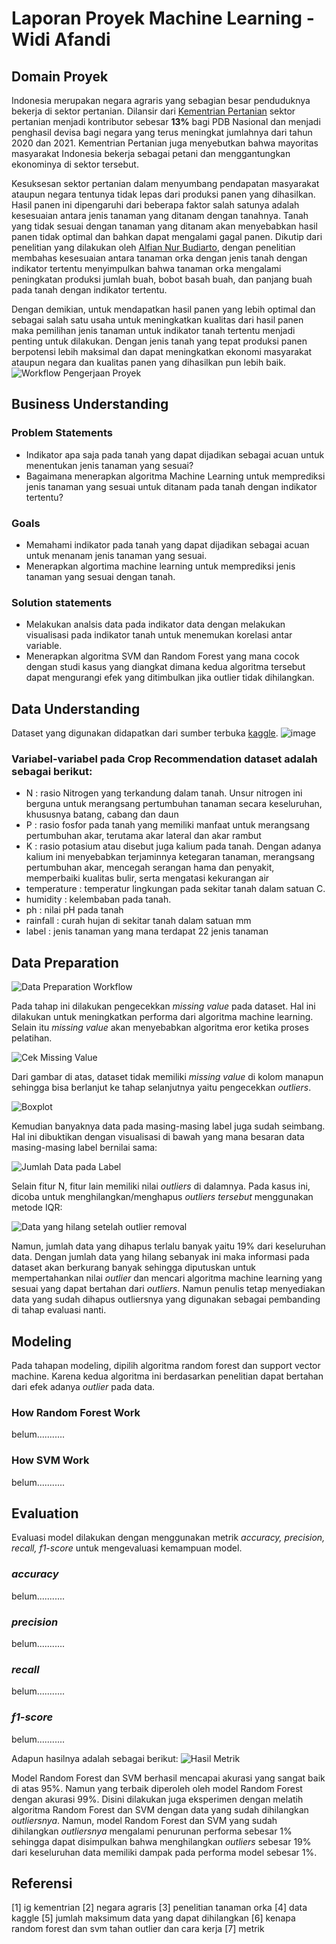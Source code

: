 # Laporan Proyek Machine Learning - Widi Afandi

## Domain Proyek

Indonesia merupakan negara agraris yang sebagian besar penduduknya bekerja di sektor pertanian. Dilansir dari [Kementrian Pertanian](https://z-p42.www.instagram.com/p/CooZNrgpjE_/) sektor pertanian menjadi kontributor sebesar **13%** bagi PDB Nasional dan menjadi penghasil devisa bagi negara yang terus meningkat jumlahnya dari tahun 2020 dan 2021. Kementrian Pertanian juga menyebutkan bahwa mayoritas masyarakat Indonesia bekerja sebagai petani dan menggantungkan ekonominya di sektor tersebut.

Kesuksesan sektor pertanian dalam menyumbang pendapatan masyarakat ataupun negara tentunya tidak lepas dari produksi panen yang dihasilkan. Hasil panen ini dipengaruhi dari beberapa faktor salah satunya adalah kesesuaian antara jenis tanaman yang ditanam dengan tanahnya. Tanah yang tidak sesuai dengan tanaman yang ditanam akan menyebabkan hasil panen tidak optimal dan bahkan dapat mengalami gagal panen. Dikutip dari penelitian yang dilakukan oleh [Alfian Nur Budiarto](http://repository.uin-suska.ac.id/27846/), dengan penelitian membahas kesesuaian antara tanaman orka dengan jenis tanah dengan indikator tertentu menyimpulkan bahwa tanaman orka mengalami peningkatan produksi jumlah buah, bobot basah buah, dan panjang buah pada tanah dengan indikator tertentu.

Dengan demikian, untuk mendapatkan hasil panen yang lebih optimal dan sebagai salah satu usaha untuk meningkatkan kualitas dari hasil panen maka pemilihan jenis tanaman untuk indikator tanah tertentu menjadi penting untuk dilakukan. Dengan jenis tanah yang tepat produksi panen berpotensi lebih maksimal dan dapat meningkatkan ekonomi masyarakat ataupun negara dan kualitas panen yang dihasilkan pun lebih baik.
![Workflow Pengerjaan Proyek](https://github.com/technisekai/crop-recommendation/assets/54144923/f3ff5b0a-eb57-474f-bd51-e10cff18e861)

## Business Understanding

### Problem Statements

- Indikator apa saja pada tanah yang dapat dijadikan sebagai acuan untuk menentukan jenis tanaman yang sesuai?
- Bagaimana menerapkan algoritma Machine Learning untuk memprediksi jenis tanaman yang sesuai untuk ditanam pada tanah dengan indikator tertentu?

### Goals

- Memahami indikator pada tanah yang dapat dijadikan sebagai acuan untuk menanam jenis tanaman yang sesuai.
- Menerapkan algortima machine learning untuk memprediksi jenis tanaman yang sesuai dengan tanah.

### Solution statements
- Melakukan analsis data pada indikator data dengan melakukan visualisasi pada indikator tanah untuk menemukan korelasi antar variable.
- Menerapkan algoritma SVM dan Random Forest yang mana cocok dengan studi kasus yang diangkat dimana kedua algoritma tersebut dapat mengurangi efek yang ditimbulkan jika outlier tidak dihilangkan.

## Data Understanding
Dataset yang digunakan didapatkan dari sumber terbuka [kaggle](https://www.kaggle.com/datasets/atharvaingle/crop-recommendation-dataset?resource=download).
![image](https://github.com/technisekai/crop-recommendation/assets/54144923/8fce2c67-4752-4428-a997-0c935b1e4cdd)

### Variabel-variabel pada Crop Recommendation dataset adalah sebagai berikut:
- N : rasio Nitrogen yang terkandung dalam tanah. Unsur nitrogen ini berguna untuk merangsang pertumbuhan tanaman secara keseluruhan, khususnya batang, cabang dan daun
- P : rasio fosfor pada tanah yang memiliki manfaat untuk merangsang pertumbuhan akar, terutama akar lateral dan akar rambut
- K : rasio potasium atau disebut juga kalium pada tanah. Dengan adanya kalium ini menyebabkan terjaminnya ketegaran tanaman, merangsang pertumbuhan akar, mencegah serangan hama dan penyakit, memperbaiki kualitas bulir, serta mengatasi kekurangan air
- temperature : temperatur lingkungan pada sekitar tanah dalam satuan C.
- humidity : kelembaban pada tanah.
- ph : nilai pH pada tanah
- rainfall : curah hujan di sekitar tanah dalam satuan mm
- label : jenis tanaman yang mana terdapat 22 jenis tanaman

## Data Preparation
![Data Preparation Workflow](https://github.com/technisekai/crop-recommendation/assets/54144923/94ea246a-170f-424a-9102-7417ab116fde)

Pada tahap ini dilakukan pengecekkan _missing value_ pada dataset. Hal ini dilakukan untuk meningkatkan performa dari algoritma machine learning. Selain itu _missing value_ akan menyebabkan algoritma eror ketika proses pelatihan.

![Cek Missing Value](https://github.com/technisekai/crop-recommendation/assets/54144923/bfb277eb-058b-44fa-8952-f64b5396dedd)

Dari gambar di atas, dataset tidak memiliki _missing value_ di kolom manapun sehingga bisa berlanjut ke tahap selanjutnya yaitu pengecekkan _outliers_.

![Boxplot](https://github.com/technisekai/crop-recommendation/assets/54144923/b3f95bf6-a9f3-477f-b7c0-4ab93d2cf4d8)

Kemudian banyaknya data pada masing-masing label juga sudah seimbang. Hal ini dibuktikan dengan visualisasi di bawah yang mana besaran data masing-masing label bernilai sama:

![Jumlah Data pada Label](https://github.com/technisekai/crop-recommendation/assets/54144923/53f82139-31b4-42ea-84f2-7042cc0ab428)


Selain fitur N, fitur lain memiliki nilai _outliers_ di dalamnya. Pada kasus ini, dicoba untuk menghilangkan/menghapus _outliers tersebut_ menggunakan metode IQR:

![Data yang hilang setelah outlier removal](https://github.com/technisekai/crop-recommendation/assets/54144923/053649b7-ce12-459d-bb06-0cb24798b609)

Namun, jumlah data yang dihapus terlalu banyak yaitu 19% dari keseluruhan data. Dengan jumlah data yang hilang sebanyak ini maka informasi pada dataset akan berkurang banyak sehingga diputuskan untuk mempertahankan nilai _outlier_ dan mencari algoritma machine learning yang sesuai yang dapat bertahan dari _outliers_. Namun penulis tetap menyediakan data yang sudah dihapus outliersnya yang digunakan sebagai pembanding di tahap evaluasi nanti.

## Modeling
Pada tahapan modeling, dipilih algoritma random forest dan support vector machine. Karena kedua algoritma ini berdasarkan penelitian dapat bertahan dari efek adanya _outlier_ pada data.

### How Random Forest Work
belum...........
### How SVM Work
belum...........

## Evaluation
Evaluasi model dilakukan dengan menggunakan metrik _accuracy, precision, recall, f1-score_ untuk mengevaluasi kemampuan model. 
### _accuracy_
belum...........

### _precision_
belum...........

### _recall_
belum...........

### _f1-score_
belum...........

Adapun hasilnya adalah sebagai berikut:
![Hasil Metrik](https://github.com/technisekai/crop-recommendation/assets/54144923/a879a3db-b954-462f-bb9c-202f4e869fb6)

Model Random Forest dan SVM berhasil mencapai akurasi yang sangat baik di atas 95%. Namun yang terbaik diperoleh oleh model Random Forest dengan akurasi 99%. Disini dilakukan juga eksperimen dengan melatih algoritma Random Forest dan SVM dengan data yang sudah dihilangkan _outliersnya_. Namun, model Random Forest dan SVM yang sudah dihilangkan _outliersnya_ mengalami penurunan performa sebesar 1% sehingga dapat disimpulkan bahwa menghilangkan _outliers_ sebesar 19% dari keseluruhan data memiliki dampak pada performa model sebesar 1%.

## Referensi
[1] ig kementrian
[2] negara agraris
[3] penelitian tanaman orka
[4] data kaggle
[5] jumlah maksimum data yang dapat dihilangkan
[6] kenapa random forest dan svm tahan outlier dan cara kerja
[7] metrik
